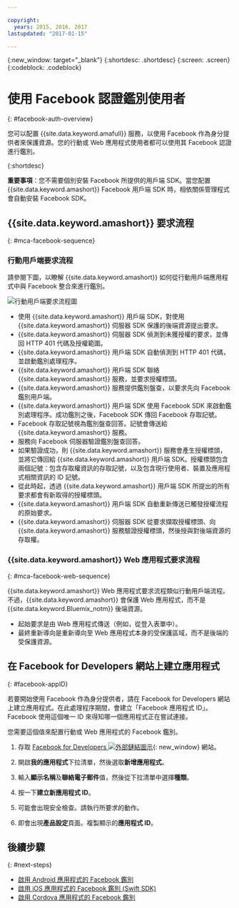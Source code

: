 ```yaml
---

copyright:
  years: 2015, 2016, 2017
lastupdated: "2017-01-15"

---
```

{:new_window: target="_blank"}
{:shortdesc: .shortdesc}
{:screen: .screen}
{:codeblock: .codeblock}

# 使用 Facebook 認證鑑別使用者
{: #facebook-auth-overview}

您可以配置 {{site.data.keyword.amafull}} 服務，以使用 Facebook 作為身分提供者來保護資源。您的行動或 Web 應用程式使用者都可以使用其 Facebook 認證進行鑑別。


{:shortdesc}

**重要事項**：您不需要個別安裝 Facebook 所提供的用戶端 SDK。當您配置 {{site.data.keyword.amashort}} Facebook 用戶端 SDK 時，相依關係管理程式會自動安裝 Facebook SDK。

## {{site.data.keyword.amashort}} 要求流程
{: #mca-facebook-sequence}

### 行動用戶端要求流程

請參閱下圖，以瞭解 {{site.data.keyword.amashort}} 如何從行動用戶端應用程式中與 Facebook 整合來進行鑑別。

![行動用戶端要求流程圖](images/mca-sequence-facebook.jpg)

* 使用 {{site.data.keyword.amashort}} 用戶端 SDK，對使用 {{site.data.keyword.amashort}} 伺服器 SDK 保護的後端資源提出要求。
* {{site.data.keyword.amashort}} 伺服器 SDK 偵測到未獲授權的要求，並傳回 HTTP 401 代碼及授權範圍。
* {{site.data.keyword.amashort}} 用戶端 SDK 自動偵測到 HTTP 401 代碼，並啟動鑑別處理程序。
* {{site.data.keyword.amashort}} 用戶端 SDK 聯絡 {{site.data.keyword.amashort}} 服務，並要求授權標頭。
* {{site.data.keyword.amashort}} 服務提供鑑別盤查，以要求先向 Facebook 鑑別用戶端。
* {{site.data.keyword.amashort}} 用戶端 SDK 使用 Facebook SDK 來啟動鑑別處理程序。成功鑑別之後，Facebook SDK 傳回 Facebook 存取記號。
* Facebook 存取記號視為鑑別盤查回答。記號會傳送給 {{site.data.keyword.amashort}} 服務。
* 服務向 Facebook 伺服器驗證鑑別盤查回答。
* 如果驗證成功，則 {{site.data.keyword.amashort}} 服務會產生授權標頭，並將它傳回給 {{site.data.keyword.amashort}} 用戶端 SDK。授權標頭包含兩個記號：包含存取權資訊的存取記號，以及包含現行使用者、裝置及應用程式相關資訊的 ID 記號。
* 從此時起，透過 {{site.data.keyword.amashort}} 用戶端 SDK 所提出的所有要求都會有新取得的授權標頭。
* {{site.data.keyword.amashort}} 用戶端 SDK 自動重新傳送已觸發授權流程的原始要求。
* {{site.data.keyword.amashort}} 伺服器 SDK 從要求擷取授權標頭、向 {{site.data.keyword.amashort}} 服務驗證授權標頭，然後授與對後端資源的存取權。

### {{site.data.keyword.amashort}} Web 應用程式要求流程
{: #mca-facebook-web-sequence}

{{site.data.keyword.amashort}} Web 應用程式要求流程類似行動用戶端流程。不過，{{site.data.keyword.amashort}} 會保護 Web 應用程式，而不是 {{site.data.keyword.Bluemix_notm}} 後端資源。

  * 起始要求是由 Web 應用程式傳送（例如，從登入表單中）。
  * 最終重新導向是重新導向至 Web 應用程式本身的受保護區域，而不是後端的受保護資源。


## 在 Facebook for Developers 網站上建立應用程式
{: #facebook-appID}

若要開始使用 Facebook 作為身分提供者，請在 Facebook for Developers 網站上建立應用程式。在此處理程序期間，會建立「Facebook 應用程式 ID」。Facebook 使用這個唯一 ID 來得知哪一個應用程式正在嘗試連接。

您需要這個值來配置行動或 Web 應用程式的 Facebook 鑑別。

1. 存取 [Facebook for Developers ![外部鏈結圖示](../../icons/launch-glyph.svg "外部鏈結圖示")](https://developers.facebook.com "外部鏈結圖示"){: new_window} 網站。

1. 開啟**我的應用程式**下拉清單，然後選取**新增應用程式**。

1. 輸入**顯示名稱**及**聯絡電子郵件**值，然後從下拉清單中選擇**種類**。

1. 按一下**建立新應用程式 ID**。

1. 可能會出現安全檢查。請執行所要求的動作。

1. 即會出現**產品設定**頁面。複製顯示的**應用程式 ID**。

## 後續步驟
{: #next-steps}

* [啟用 Android 應用程式的 Facebook 鑑別](facebook-auth-android.html)
* [啟用 iOS 應用程式的 Facebook 鑑別 (Swift SDK)](facebook-auth-ios-swift-sdk.html)
* [啟用 Cordova 應用程式的 Facebook 鑑別](facebook-auth-cordova.html)
